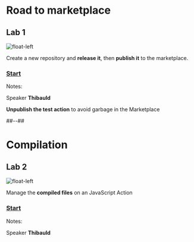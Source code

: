 <!-- .slide: class="exercice" -->

# Road to marketplace

## Lab 1

![float-left](./assets/images/lifecycle-lab1-marketplace.png)

Create a new repository and **release it**, then **publish it** to the marketplace.

### [Start](https://github.com/sfeir-open-source/sfeir-school-github-action-dev/tree/v1/steps/50-lifecycle-lab1-marketplace)

Notes:

Speaker **Thibauld**

**Unpublish the test action** to avoid garbage in the Marketplace

##--##

<!-- .slide: class="exercice" -->

# Compilation

## Lab 2

![float-left](./assets/images/lifecycle-lab2-dist.png)

Manage the **compiled files** on an JavaScript Action

### [Start](https://github.com/sfeir-open-source/sfeir-school-github-action-dev/tree/v1/steps/50-lifecycle-lab2-dist)

Notes:

Speaker **Thibauld**
